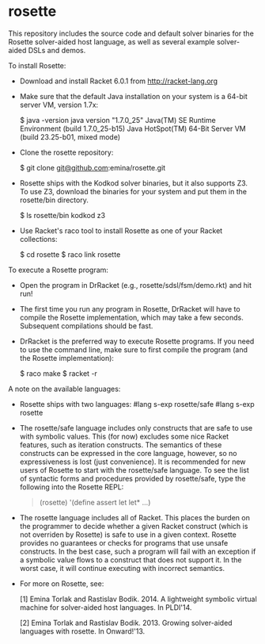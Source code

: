 rosette
=======

This repository includes the source code and default solver binaries
for the Rosette solver-aided host language, as well as several example
solver-aided DSLs and demos.

To install Rosette:

* Download and install Racket 6.0.1 from http://racket-lang.org

* Make sure that the default Java installation on your system is a
  64-bit server VM, version 1.7x:

  $ java -version
  java version "1.7.0_25"
  Java(TM) SE Runtime Environment (build 1.7.0_25-b15)
  Java HotSpot(TM) 64-Bit Server VM (build 23.25-b01, mixed mode)

* Clone the rosette repository:

  $ git clone git@github.com:emina/rosette.git

* Rosette ships with the Kodkod solver binaries, but it also supports
  Z3.  To use Z3, download the binaries for your system and put them
  in the rosette/bin directory.

  $ ls rosette/bin
  kodkod z3

* Use Racket's raco tool to install Rosette as one of your Racket
  collections:

  $ cd rosette
  $ raco link rosette

To execute a Rosette program:

* Open the program in DrRacket (e.g., rosette/sdsl/fsm/demo.rkt)
  and hit run!

* The first time you run any program in Rosette, DrRacket will have to
  compile the Rosette implementation, which may take a few seconds.
  Subsequent compilations should be fast.

* DrRacket is the preferred way to execute Rosette programs.  If you
  need to use the command line, make sure to first compile the program
  (and the Rosette implementation):

  $ raco make <your program>
  $ racket -r <your program> 

A note on the available languages:

* Rosette ships with two languages:
  #lang s-exp rosette/safe
  #lang s-exp rosette

* The rosette/safe language includes only constructs that are safe to
  use with symbolic values.  This (for now) excludes some nice Racket
  features, such as iteration constructs.  The semantics of these
  constructs can be expressed in the core language, however, so no
  expressiveness is lost (just convenience).  It is recommended for
  new users of Rosette to start with the rosette/safe language.  To
  see the list of syntactic forms and procedures provided by
  rosette/safe, type the following into the Rosette REPL:
  
  > (rosette)
  '(define assert let let* ...)

* The rosette language includes all of Racket.  This places the burden
  on the programmer to decide whether a given Racket construct (which
  is not overriden by Rosette) is safe to use in a given context.
  Rosette provides no guarantees or checks for programs that use
  unsafe constructs.  In the best case, such a program will fail with
  an exception if a symbolic value flows to a construct that does not
  support it.  In the worst case, it will continue executing with
  incorrect semantics.

* For more on Rosette, see:

  [1] Emina Torlak and Rastislav Bodik. 2014. A lightweight symbolic
  virtual machine for solver-aided host languages. In PLDI'14.

  [2] Emina Torlak and Rastislav Bodik. 2013. Growing solver-aided
  languages with rosette. In Onward!'13.
